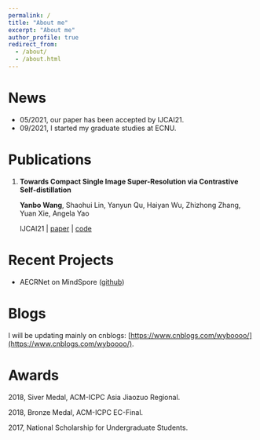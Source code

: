 ```yaml
---
permalink: /
title: "About me"
excerpt: "About me"
author_profile: true
redirect_from: 
  - /about/
  - /about.html
---
```

News
======
- 05/2021, our paper has been accepted by IJCAI21.
- 09/2021, I started my graduate studies at ECNU.

Publications
======
1. **Towards Compact Single Image Super-Resolution via Contrastive Self-distillation**

   **Yanbo Wang**, Shaohui Lin, Yanyun Qu, Haiyan Wu, Zhizhong Zhang, Yuan Xie, Angela Yao
   
   IJCAI21 | [paper](https://arxiv.org/abs/2105.11683) | [code](https://github.com/Booooooooooo/CSD)
   
Recent Projects
======
- AECRNet on MindSpore ([github](https://github.com/Booooooooooo/AECRNet-MindSpore))

Blogs
======
I will be updating mainly on cnblogs: [https://www.cnblogs.com/wyboooo/](https://www.cnblogs.com/wyboooo/).

Awards
======
2018, Siver Medal, ACM-ICPC Asia Jiaozuo Regional.

2018, Bronze Medal, ACM-ICPC EC-Final.

2017, National Scholarship for Undergraduate Students.
